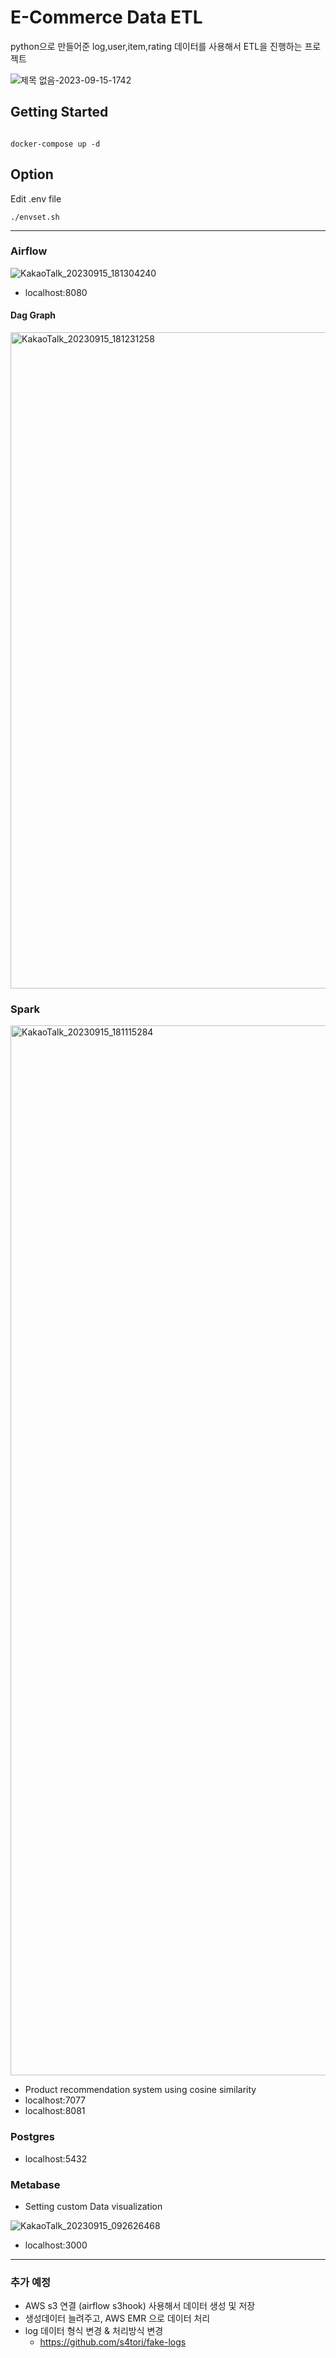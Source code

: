 # E-Commerce Data ETL 
python으로 만들어준 log,user,item,rating 데이터를 사용해서 ETL을 진행하는 프로젝트 

![제목 없음-2023-09-15-1742](https://github.com/YB-nt/eCommerceETL/assets/74981759/69a18fa1-dba1-49de-a6c0-86ee95fb30a0)

## Getting Started

```

docker-compose up -d

```

## Option  

Edit .env file 

```
./envset.sh
```

---

### Airflow 
![KakaoTalk_20230915_181304240](https://github.com/YB-nt/eCommerceETL/assets/74981759/f45b266e-65ce-4bfc-ab39-137db8911856)


- localhost:8080

#### Dag Graph
<img width="1050" alt="KakaoTalk_20230915_181231258" src="https://github.com/YB-nt/eCommerceETL/assets/74981759/b3bb9d16-6a6f-44df-acd9-a0d7d63eb425">


### Spark 
<img width="1680" alt="KakaoTalk_20230915_181115284" src="https://github.com/YB-nt/eCommerceETL/assets/74981759/305568f2-d7e9-43d0-bc7b-5fbd9fbac413">

- Product recommendation system using cosine similarity 
- localhost:7077
- localhost:8081

### Postgres
- localhost:5432

### Metabase
- Setting custom Data visualization<br>

![KakaoTalk_20230915_092626468](https://github.com/YB-nt/eCommerceETL/assets/74981759/1af27995-c275-4cc1-9312-a5c6d512b590)

- localhost:3000

  


---
### 추가 예정 

- AWS s3 연결 (airflow s3hook) 사용해서 데이터 생성 및 저장 
- 생성데이터 늘려주고, AWS EMR 으로 데이터 처리
- log 데이터 형식 변경 & 처리방식 변경
  - https://github.com/s4tori/fake-logs

